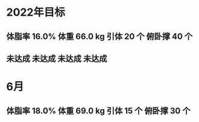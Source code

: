 # 2022年目标 

## 体脂率 16.0%   体重 66.0 kg   引体 20 个   俯卧撑 40 个

##  未达成           未达成        未达成       未达成


# 6月 

## 体脂率 18.0%   体重 69.0 kg   引体 15 个   俯卧撑 30 个
